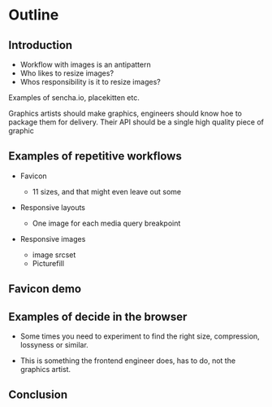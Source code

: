 Outline
=======

Introduction
------------
- Workflow with images is an antipattern
- Who likes to resize images?
- Whos responsibility is it to resize images?

Examples of sencha.io, placekitten etc.

Graphics artists should make graphics, engineers should know hoe to package them for delivery. Their API should be a single high quality piece of graphic


Examples of repetitive workflows
--------------------------------

- Favicon
	- 11 sizes, and that might even leave out some

- Responsive layouts
	- One image for each media query breakpoint

- Responsive images
	- image srcset
	- Picturefill


Favicon demo
------------


Examples of decide in the browser
---------------------------------

- Some times you need to experiment to find the right size, compression, lossyness or similar.

- This is something the frontend engineer does, has to do, not the graphics artist.


Conclusion
----------
